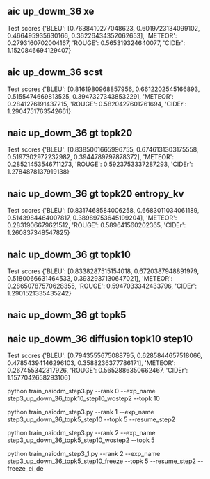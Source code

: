## aic up_dowm_36 xe
Test scores {'BLEU': [0.7638410277048623, 0.6019723134099102, 0.466495935630166, 0.36226434352062653], 'METEOR': 0.2793160702004167, 'ROUGE': 0.565319324640077, 'CIDEr': 1.1520846694129407}

## aic up_dowm_36 scst
Test scores {'BLEU': [0.8161980968857956, 0.6612202545166893, 0.5155474669813525, 0.3947327343853229], 'METEOR': 0.2841276191437215, 'ROUGE': 0.5820427601261694, 'CIDEr': 1.2904751763542661}

## naic up_dowm_36 gt topk20
Test scores {'BLEU': [0.8385001665996755, 0.6746131303175558, 0.5197302972232982, 0.3944789797878372], 'METEOR': 0.28521453546711273, 'ROUGE': 0.5923753337287293, 'CIDEr': 1.2784878137919138}

## naic up_dowm_36 gt topk20 entropy_kv
Test scores {'BLEU': [0.8317468584006258, 0.6683011034061189, 0.5143984464007817, 0.38989753645199204], 'METEOR': 0.2831906679621512, 'ROUGE': 0.589641560202365, 'CIDEr': 1.260837348547825}

## naic up_dowm_36 gt topk10
Test scores {'BLEU': [0.8338287515154018, 0.6720387948891979, 0.5180066631464533, 0.3932937130647021], 'METEOR': 0.28650787570628355, 'ROUGE': 0.5947033342433796, 'CIDEr': 1.2901521335435242}

## naic up_dowm_36 gt topk5

## naic up_dowm_36 diffusion topk10 step10
Test scores {'BLEU': [0.7943555675088795, 0.6285844657518066, 0.47854394146296103, 0.3588236377786171], 'METEOR': 0.267455342317926, 'ROUGE': 0.5652886350662467, 'CIDEr': 1.1577042658293106}


python train_naicdm_step3.py --rank 0 --exp_name step3_up_down_36_topk10_step10_wostep2 --topk 10

python train_naicdm_step3.py --rank 1 --exp_name step3_up_down_36_topk5_step10 --topk 5 --resume_step2

python train_naicdm_step3.py --rank 2 --exp_name step3_up_down_36_topk5_step10_wostep2 --topk 5

python train_naicdm_step3_1.py --rank 2 --exp_name step3_up_down_36_topk5_step10_freeze --topk 5 --resume_step2 --freeze_ei_de